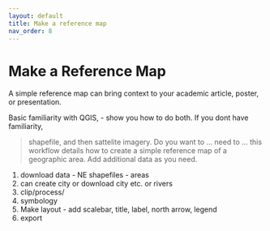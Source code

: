 ```yaml
---
layout: default
title: Make a reference map
nav_order: 8
---
```

# Make a Reference Map

A simple reference map can bring context to your academic article, poster, or presentation. 

Basic familiarity with QGIS, - show you how to do both. If you dont have familiarity, 

> shapefile, and then sattelite imagery. 
Do you want to ... need to ...
this workflow details how to create a simple reference map of a geographic area. Add additional data as you need. 

1. download data - NE shapefiles - areas
2. can create city or download city etc. or rivers 
3. clip/process/
4. symbology
5. Make layout - add scalebar, title, label, north arrow, legend
6. export 


